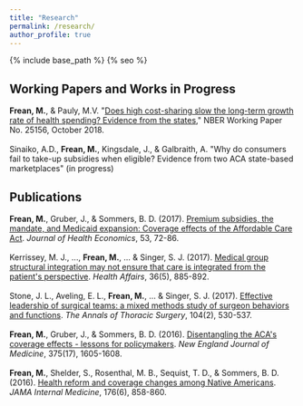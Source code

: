 ```yaml
---
title: "Research"
permalink: /research/
author_profile: true
---
```


{% include base_path %}
{% seo %}

<H2>Working Papers and Works in Progress</H2>
<b>Frean, M.</b>, & Pauly, M.V. "<a href="https://www.nber.org/papers/w25156">Does high cost-sharing slow the long-term growth rate of health spending? Evidence from the states</a>," NBER Working Paper No. 25156, October 2018.
<br><br>
Sinaiko, A.D., <b>Frean, M.</b>, Kingsdale, J., & Galbraith, A. "Why do consumers fail to take-up subsidies when eligible? Evidence from two ACA state-based marketplaces" (in progress)

<H2>Publications</H2>
<b>Frean, M.</b>, Gruber, J., & Sommers, B. D. (2017). <a href="https://www.sciencedirect.com/science/article/pii/S0167629616302272">Premium subsidies, the mandate, and Medicaid expansion: Coverage effects of the Affordable Care Act</a>. <i>Journal of Health Economics</i>, 53, 72-86.
<br><br>
Kerrissey, M. J., ..., <b>Frean, M.</b>, ... & Singer, S. J. (2017). <a href="https://www.healthaffairs.org/doi/10.1377/hlthaff.2016.0909">Medical group structural integration may not ensure that care is integrated from the patient's perspective</a>. <i>Health Affairs</i>, 36(5), 885-892.
<br><br>
Stone, J. L., Aveling, E. L., <b>Frean, M.</b>, ... & Singer, S. J. (2017). <a href="https://www.sciencedirect.com/science/article/pii/S0003497517300656">Effective leadership of surgical teams: a mixed methods study of surgeon behaviors and functions</a>. <i>The Annals of Thoracic Surgery</i>, 104(2), 530-537.
<br><br>
<b>Frean, M.</b>, Gruber, J., & Sommers, B. D. (2016). <a href="https://www.nejm.org/doi/full/10.1056/NEJMp1609016">Disentangling the ACA's coverage effects - lessons for policymakers</a>. <i>New England Journal of Medicine</i>, 375(17), 1605-1608.
<br><br>
<b>Frean, M.</b>, Shelder, S., Rosenthal, M. B., Sequist, T. D., & Sommers, B. D. (2016). <a href="https://jamanetwork.com/journals/jamainternalmedicine/fullarticle/2521825">Health reform and coverage changes among Native Americans</a>. <i>JAMA Internal Medicine</i>, 176(6), 858-860.